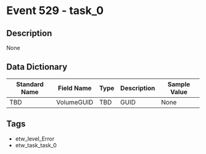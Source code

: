 # Event 529 - task_0

## Description
None

## Data Dictionary
|Standard Name|Field Name|Type|Description|Sample Value|
|---|---|---|---|---|
|TBD|VolumeGUID|TBD|GUID|None|None|

## Tags
* etw_level_Error
* etw_task_task_0